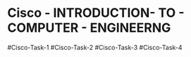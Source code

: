 # Cisco - INTRODUCTION- TO - COMPUTER - ENGINEERNG 

#Cisco-Task-1
#Cisco-Task-2
#Cisco-Task-3
#Cisco-Task-4


